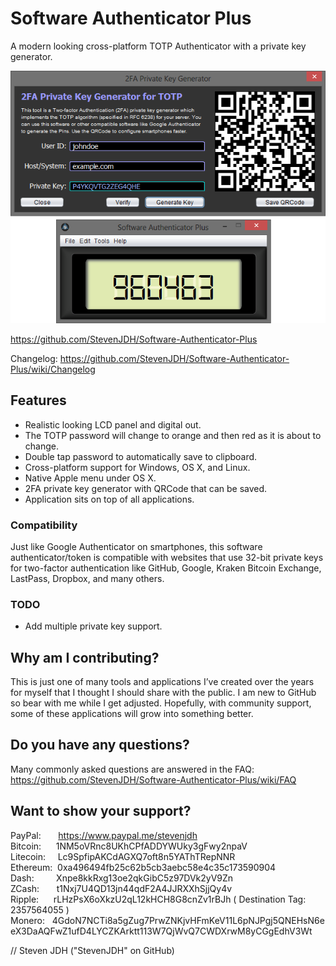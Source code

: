 # Software Authenticator Plus

A modern looking cross-platform TOTP Authenticator with a private key generator.

![alt text](https://github.com/StevenJDH/Software-Authenticator-Plus/raw/master/ss-windows.png "Screenshot")

https://github.com/StevenJDH/Software-Authenticator-Plus

Changelog: https://github.com/StevenJDH/Software-Authenticator-Plus/wiki/Changelog

## Features
* Realistic looking LCD panel and digital out.
* The TOTP password will change to orange and then red as it is about to change.
* Double tap password to automatically save to clipboard.
* Cross-platform support for Windows, OS X, and Linux.
* Native Apple menu under OS X.
* 2FA private key generator with QRCode that can be saved.
* Application sits on top of all applications.

### Compatibility

Just like Google Authenticator on smartphones, this software authenticator/token is compatible with websites that use 32-bit private keys for two-factor authentication like GitHub, Google, Kraken Bitcoin Exchange, LastPass, Dropbox, and many others.

### TODO
* Add multiple private key support.

## Why am I contributing?
This is just one of many tools and applications I’ve created over the years for myself that I thought I should share with the public. I am new to GitHub so bear with me while I get adjusted. Hopefully, with community support, some of these applications will grow into something better.

## Do you have any questions?
Many commonly asked questions are answered in the FAQ:
https://github.com/StevenJDH/Software-Authenticator-Plus/wiki/FAQ

## Want to show your support?

PayPal:&nbsp;&nbsp;&nbsp;&nbsp;&nbsp;&nbsp;&nbsp;https://www.paypal.me/stevenjdh <br />
Bitcoin:&nbsp;&nbsp;&nbsp;&nbsp;&nbsp;&nbsp;1NM5oVRnc8UKhCPfADDYWUky3gFwy2npaV <br />
Litecoin:&nbsp;&nbsp;&nbsp;&nbsp;&nbsp;Lc9SpfipAKCdAGXQ7oft8n5YAThTRepNNR <br />
Ethereum:&nbsp;&nbsp;0xa496494fb25c62b5cb3aebc58e4c35c173590904 <br />
Dash:&nbsp;&nbsp;&nbsp;&nbsp;&nbsp;&nbsp;&nbsp;&nbsp;&nbsp;Xnpe8kkRxg13oe2qkGibC5z97DVk2yV9Zn <br />
ZCash:&nbsp;&nbsp;&nbsp;&nbsp;&nbsp;&nbsp;&nbsp;t1Nxj7U4QD13jn44qdF2A4JJRXXhSjjQy4v <br />
Ripple:&nbsp;&nbsp;&nbsp;&nbsp;&nbsp;&nbsp;rLHzPsX6oXkzU2qL12kHCH8G8cnZv1rBJh ( Destination Tag: 2357564055 ) <br />
Monero:&nbsp;&nbsp;&nbsp;4GdoN7NCTi8a5gZug7PrwZNKjvHFmKeV11L6pNJPgj5QNEHsN6eeX3DaAQFwZ1ufD4LYCZKArktt113W7QjWvQ7CWDXrwM8yCGgEdhV3Wt

// Steven JDH ("StevenJDH" on GitHub)
